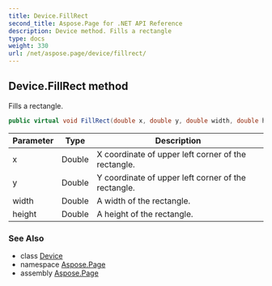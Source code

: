 ```yaml
---
title: Device.FillRect
second_title: Aspose.Page for .NET API Reference
description: Device method. Fills a rectangle
type: docs
weight: 330
url: /net/aspose.page/device/fillrect/
---
```

## Device.FillRect method

Fills a rectangle.

```csharp
public virtual void FillRect(double x, double y, double width, double height)
```

| Parameter | Type | Description |
| --- | --- | --- |
| x | Double | X coordinate of upper left corner of the rectangle. |
| y | Double | Y coordinate of upper left corner of the rectangle. |
| width | Double | A width of the rectangle. |
| height | Double | A height of the rectangle. |

### See Also

* class [Device](../)
* namespace [Aspose.Page](../../device/)
* assembly [Aspose.Page](../../../)


